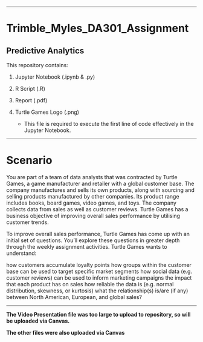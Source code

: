 -----------------------------------------------------------

# Trimble_Myles_DA301_Assignment
## Predictive Analytics

This repository contains:

1. Jupyter Notebook (.ipynb & .py)

2. R Script (.R)

3. Report (.pdf)

4. Turtle Games Logo (.png)
    - This file is required to execute the first line of code effectively in the Jupyter Notebook.

-----------------------------------------------------------

# Scenario

You are part of a team of data analysts that was contracted by Turtle Games, a game manufacturer and retailer with a global customer base. The company manufactures and sells its own products, along with sourcing and selling products manufactured by other companies. Its product range includes books, board games, video games, and toys. The company collects data from sales as well as customer reviews. Turtle Games has a business objective of improving overall sales performance by utilising customer trends.  

To improve overall sales performance, Turtle Games has come up with an initial set of questions. You’ll explore these questions in greater depth through the weekly assignment activities. Turtle Games wants to understand: 

how customers accumulate loyalty points
how groups within the customer base can be used to target specific market segments 
how social data (e.g. customer reviews) can be used to inform marketing campaigns
the impact that each product has on sales
how reliable the data is (e.g. normal distribution, skewness, or kurtosis)
what the relationship(s) is/are (if any) between North American, European, and global sales? 

-----------------------------------------------------------
**The Video Presentation file was too large to upload to repository, so will be uploaded via Canvas.**

**The other files were also uploaded via Canvas**
